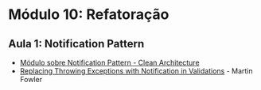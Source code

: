 

# Módulo 10: Refatoração

## Aula 1: Notification Pattern
- [Módulo sobre Notification Pattern - Clean Architecture](https://plataforma.fullcycle.com.br/courses/3b8c4f2c-aff9-4399-a72a-ad879e5689a2/290/168/138/conteudos?capitulo=138&conteudo=8073)
- [Replacing Throwing Exceptions with Notification in Validations](https://martinfowler.com/articles/replaceThrowWithNotification.html) - Martin Fowler
